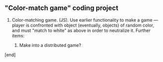 ## "Color-match game" coding project

 1. Color-matching game. (JS). Use earlier functionality to make a game — player is confronted with object (eventually, objects) of random color, and must "match to white" as above in order to neutralize it. Further items:
 
    1. Make into a distributed game?

[end]
